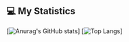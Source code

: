 ## 💻 My Statistics
[![Anurag's GitHub stats](https://github-readme-stats.vercel.app/api?username=DennKK)]
[![Top Langs](https://github-readme-stats.vercel.app/api/top-langs/?username=DennKK&layout=compact)]
